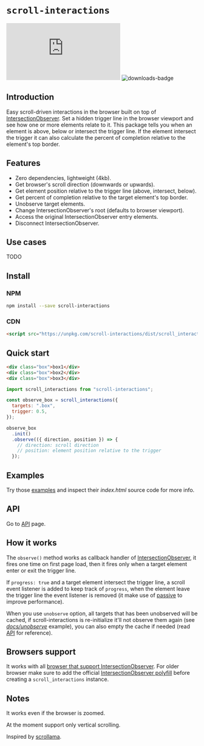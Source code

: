 # `scroll-interactions`

![size-badge](https://img.shields.io/github/size/pldg/scroll-interactions/dist/scroll-interactions.esm.min.js)
![downloads-badge](https://img.shields.io/npm/dt/scroll-interactions.svg)

## Introduction

Easy scroll-driven interactions in the browser built on top of [IntersectionObserver](https://developer.mozilla.org/en-US/docs/Web/API/Intersection_Observer_API). Set a hidden trigger line in the browser viewport and see how one or more elements relate to it. This package tells you when an element is above, below or intersect the trigger line. If the element intersect the trigger it can also calculate the percent of completion relative to the element's top border.

## Features

- Zero dependencies, lightweight (4kb).
- Get browser's scroll direction (downwards or upwards).
- Get element position relative to the trigger line (above, intersect, below).
- Get percent of completion relative to the target element's top border.
- Unobserve target elements.
- Change IntersectionObserver's root (defaults to browser viewport).
- Access the original IntersectionObserver entry elements.
- Disconnect IntersectionObserver.

## Use cases

TODO

## Install

### NPM

```sh
npm install --save scroll-interactions
```

### CDN

```html
<script src="https://unpkg.com/scroll-interactions/dist/scroll_interactions.iife.min.js"></script>
```

## Quick start

```html
<div class="box">box1</div>
<div class="box">box2</div>
<div class="box">box3</div>
```

```js
import scroll_interactions from "scroll-interactions";

const observe_box = scroll_interactions({
  targets: ".box",
  trigger: 0.5,
});

observe_box
  .init()
  .observe(({ direction, position }) => {
    // direction: scroll direction
    // position: element position relative to the trigger
  });
```

## Examples

Try those [examples](https://pldg.github.io/scroll-interactions/) and inspect their *index.html* source code for more info.

## API

Go to [API](api.md) page.

## How it works

The `observe()` method works as callback handler of [IntersectionObserver](https://developer.mozilla.org/en-US/docs/Web/API/Intersection_Observer_API), it fires one time on first page load, then it fires only when a target element enter or exit the trigger line.

If `progress: true` and a target element intersect the trigger line, a scroll event listener is added to keep track of `progress`, when the element leave the trigger line the event listener is removed (it make use of [passive](https://developer.mozilla.org/en-US/docs/Web/API/EventTarget/addEventListener#Improving_scrolling_performance_with_passive_listeners) to improve performance).

When you use `unobserve` option, all targets that has been unobserved will be cached, if scroll-interactions is re-initialize it'll not observe them again (see [*docs/unobserve*](docs/unobserve/index.html) example), you can also empty the cache if needed (read [API](api.md) for reference).

## Browsers support

It works with all [browser that support IntersectionObserver](https://caniuse.com/?search=IntersectionObserver). For older browser make sure to add the official [IntersectionObserver polyfill](https://github.com/w3c/IntersectionObserver/tree/master/polyfill) before creating a `scroll_interactions` instance.

## Notes

It works even if the browser is zoomed.

At the moment support only vertical scrolling.

Inspired by [scrollama](https://github.com/russellgoldenberg/scrollama/).
